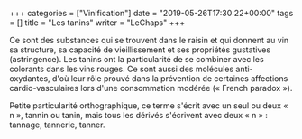 +++
categories = ["Vinification"]
date = "2019-05-26T17:30:22+00:00"
tags = [] 
title = "Les tanins"
writer = "LeChaps"
+++

Ce sont des substances qui se trouvent dans le raisin et qui donnent au vin sa structure, sa capacité de vieillissement et ses propriétés gustatives (astringence). Les tanins ont la particularité de se combiner avec les colorants dans les vins rouges. Ce sont aussi des molécules anti-oxydantes, d'où leur rôle prouvé dans la prévention de certaines affections cardio-vasculaires lors d'une consommation modérée (« French paradox »).  

Petite particularité orthographique, ce terme s'écrit avec un seul ou deux « n », tannin ou tanin, mais tous les dérivés s'écrivent avec deux « n » : tannage, tannerie, tanner.
